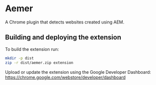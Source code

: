 # Aemer
A Chrome plugin that detects websites created using AEM.

## Building and deploying the extension
To build the extension run:
```bash
mkdir -p dist
zip -r dist/aemer.zip extension
```

Upload or update the extension using the Google Developer Dashboard: https://chrome.google.com/webstore/developer/dashboard
